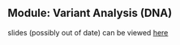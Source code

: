## Module: Variant Analysis (DNA)

slides (possibly out of date) can be viewed [here](https://bioinf-galaxian.erasmusmc.nl/public/GalaxyTraining/EMC2016/Cancer_Analysis_slides.html) 

